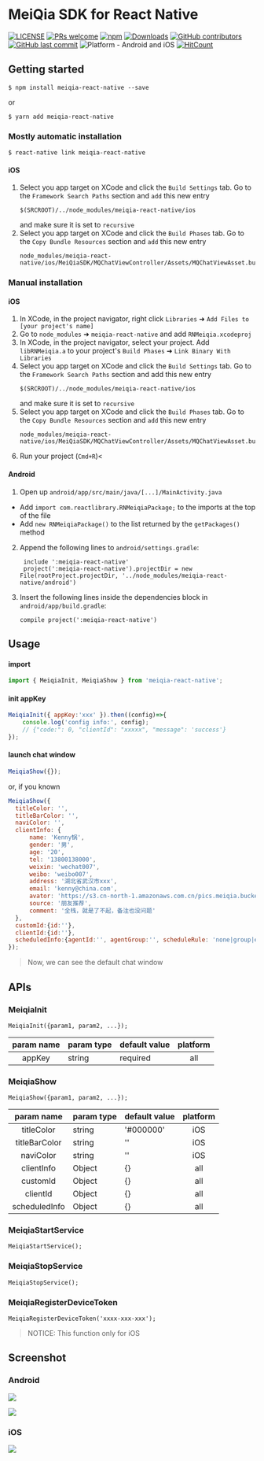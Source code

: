 # MeiQia SDK for React Native

[![LICENSE](https://img.shields.io/badge/license-Anti%20996-blue.svg?style=flat-square)](https://github.com/996icu/996.ICU/blob/master/LICENSE)
[![PRs welcome](https://img.shields.io/badge/PRs-welcome-brightgreen.svg?style=flat-square)](https://github.com/Kennytian/meiqia-react-native/pulls)
[![npm](https://img.shields.io/npm/v/meiqia-react-native.svg?style=flat-square)](https://www.npmjs.com/package/meiqia-react-native)
[![Downloads](https://img.shields.io/npm/dm/meiqia-react-native.svg?style=flat-square)](https://www.npmjs.com/package/meiqia-react-native)
[![GitHub contributors](https://img.shields.io/github/contributors/Kennytian/meiqia-react-native.svg?style=flat-square)](https://github.com/Kennytian/meiqia-react-native/graphs/contributors)
[![GitHub last commit](https://img.shields.io/github/last-commit/Kennytian/meiqia-react-native.svg?style=flat-square)](https://github.com/Kennytian/meiqia-react-native/commits/master)
![Platform - Android and iOS](https://img.shields.io/badge/platform-Android%20%7C%20iOS-yellow.svg?style=flat-square)
[![HitCount](http://hits.dwyl.io/Kennytian/meiqia-react-native.svg)](http://hits.dwyl.io/Kennytian/meiqia-react-native)

## Getting started

`$ npm install meiqia-react-native --save`

or

`$ yarn add meiqia-react-native`

### Mostly automatic installation

`$ react-native link meiqia-react-native`

#### iOS
1. Select you app target on XCode and click the `Build Settings` tab. Go to the `Framework Search Paths` section and `add` this new entry
   ```
   $(SRCROOT)/../node_modules/meiqia-react-native/ios
   ```
   and make sure it is set to `recursive`
2. Select you app target on XCode and click the `Build Phases` tab. Go to the `Copy Bundle Resources` section and `add` this new entry
   ```
   node_modules/meiqia-react-native/ios/MeiQiaSDK/MQChatViewController/Assets/MQChatViewAsset.bundle
   ``` 
### Manual installation

#### iOS

1. In XCode, in the project navigator, right click `Libraries` ➜ `Add Files to [your project's name]`
2. Go to `node_modules` ➜ `meiqia-react-native` and add `RNMeiqia.xcodeproj`
3. In XCode, in the project navigator, select your project. Add `libRNMeiqia.a` to your project's `Build Phases` ➜ `Link Binary With Libraries`
4. Select you app target on XCode and click the `Build Settings` tab. Go to the `Framework Search Paths` section and add this new entry
   ```
   $(SRCROOT)/../node_modules/meiqia-react-native/ios
   ```
   and make sure it is set to `recursive`
5. Select you app target on XCode and click the `Build Phases` tab. Go to the `Copy Bundle Resources` section and `add` this new entry
   ```
   node_modules/meiqia-react-native/ios/MeiQiaSDK/MQChatViewController/Assets/MQChatViewAsset.bundle
   ``` 
6. Run your project (`Cmd+R`)<

#### Android

1. Open up `android/app/src/main/java/[...]/MainActivity.java`
  - Add `import com.reactlibrary.RNMeiqiaPackage;` to the imports at the top of the file
  - Add `new RNMeiqiaPackage()` to the list returned by the `getPackages()` method
2. Append the following lines to `android/settings.gradle`:
   ```
  	include ':meiqia-react-native'
  	project(':meiqia-react-native').projectDir = new File(rootProject.projectDir, '../node_modules/meiqia-react-native/android')
   ```
3. Insert the following lines inside the dependencies block in `android/app/build.gradle`:
   ```
   compile project(':meiqia-react-native')
   ```

## Usage

#### import
```javascript
import { MeiqiaInit, MeiqiaShow } from 'meiqia-react-native';
```

#### init appKey
```javascript
MeiqiaInit({ appKey:'xxx' }).then((config)=>{
    console.log('config info:', config);
    // {"code:": 0, "clientId": "xxxxx", "message": 'success'}
});
```

#### launch chat window
```javascript
MeiqiaShow({}); 
```
or, if you known

```javascript
MeiqiaShow({
  titleColor: '',
  titleBarColor: '', 
  naviColor: '', 
  clientInfo: {
      name: 'Kenny锅',
      gender: '男',
      age: '20',
      tel: '13800138000',
      weixin: 'wechat007',
      weibo: 'weibo007',
      address: '湖北省武汉市xxx',
      email: 'kenny@china.com',
      avator: 'https://s3.cn-north-1.amazonaws.com.cn/pics.meiqia.bucket/1dee88eabfbd7bd4',
      source: '朋友推荐',
      comment: '全栈，就是了不起，备注也没问题'
  }, 
  customId:{id:''}, 
  clientId:{id:''}, 
  scheduledInfo:{agentId:'', agentGroup:'', scheduleRule: 'none|group|enterprise', },
});
```

> Now, we can see the default chat window

## APIs
### MeiqiaInit

`MeiqiaInit({param1, param2, ...});`

| param name | param type | default value | platform
| :------: | :------ | :------ | :------: |
| appKey | string | required | all

### MeiqiaShow

`MeiqiaShow({param1, param2, ...});`

| param name | param type | default value | platform
| :------: | :------ | :------ | :------: |
| titleColor | string | '#000000' | iOS
| titleBarColor | string | '' | iOS
| naviColor | string | '' | iOS
| clientInfo | Object | {} | all
| customId | Object | {} | all
| clientId | Object | {} | all
| scheduledInfo | Object | {} | all

### MeiqiaStartService

`MeiqiaStartService();`

### MeiqiaStopService
                     
`MeiqiaStopService();`

### MeiqiaRegisterDeviceToken

`MeiqiaRegisterDeviceToken('xxxx-xxx-xxx');`

> NOTICE: This function only for iOS

## Screenshot

### Android

![](./screenshot/screenshot1.png)

![](./screenshot/screenshot2.png)

### iOS
![](./screenshot/screenshot3.png)
